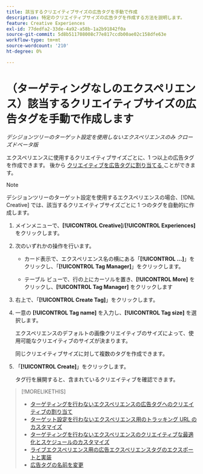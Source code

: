 ```yaml
---
title: 該当するクリエイティブサイズの広告タグを手動で作成
description: 特定のクリエイティブサイズの広告タグを作成する方法を説明します。
feature: Creative Experiences
exl-id: 77dedfa2-33de-4a92-a58b-1a2b91842f0a
source-git-commit: 5d8b511708008c77e817ccdb00ae02c158dfe63e
workflow-type: tm+mt
source-wordcount: '210'
ht-degree: 0%

---
```


# （ターゲティングなしのエクスペリエンス）該当するクリエイティブサイズの広告タグを手動で作成します

*デシジョンツリーのターゲット設定を使用しないエクスペリエンスのみ*
*クローズドベータ版*

エクスペリエンスに使用するクリエイティブサイズごとに、1 つ以上の広告タグを作成できます。 後から [ クリエイティブを広告タグに割り当てる ](experience-tag-assign-creatives.md) ことができます。

>[!NOTE]
>
>デシジョンツリーのターゲット設定を使用するエクスペリエンスの場合、[!DNL Creative] では、該当するクリエイティブサイズごとに 1 つのタグを自動的に作成します。

1. メインメニューで、**[!UICONTROL Creative]**/**[!UICONTROL Experiences]** をクリックします。

1. 次のいずれかの操作を行います。

   * カード表示で、エクスペリエンス名の横にある「**[!UICONTROL ...]**」をクリックし、「**[!UICONTROL Tag Manager]**」をクリックします。

   * テーブル ビューで、行の上にカーソルを置き、**[!UICONTROL More]** をクリックし、**[!UICONTROL Tag Manager]** をクリックします

1. 右上で、「**[!UICONTROL Create Tag]**」をクリックします。

1. 一意の **[!UICONTROL Tag name]** を入力し、**[!UICONTROL Tag size]** を選択します。

   エクスペリエンスのデフォルトの画像クリエイティブのサイズによって、使用可能なクリエイティブのサイズが決まります。

   同じクリエイティブサイズに対して複数のタグを作成できます。<!-- What are the implications? -->

1. 「**[!UICONTROL Create]**」をクリックします。

   タグ行を展開すると、含まれているクリエイティブを確認できます。

>[!MORELIKETHIS]
>
>* [ ターゲティングを行わないエクスペリエンスの広告タグへのクリエイティブの割り当て ](experience-tag-assign-creatives.md)
>* [ ターゲット設定を行わないエクスペリエンス用のトラッキング URL のカスタマイズ ](experience-tracking-urls-no-targeting.md)
>* [ ターゲティングを行わないエクスペリエンスのクリエイティブな最適化とスケジュールのカスタマイズ ](experience-optimization-scheduling-no-targeting.md)
>* [ ライブエクスペリエンス用の広告エクスペリエンスタグのエクスポートと実装 ](experience-tag-export.md)
>* [ 広告タグの名前を変更 ](experience-tag-rename.md)
